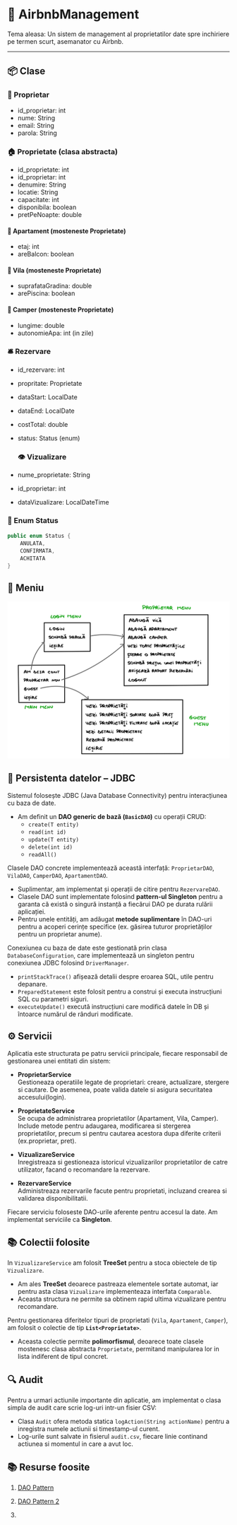 # 🏡 AirbnbManagement

Tema aleasa: Un sistem de management al proprietatilor date spre inchiriere pe termen scurt, asemanator cu Airbnb.

---

## 📦 Clase

### 👤 Proprietar
- id_proprietar: int  
- nume: String  
- email: String  
- parola: String  

### 🏠 Proprietate (clasa abstracta)
- id_proprietate: int
- id_proprietar: int 
- denumire: String  
- locatie: String  
- capacitate: int  
- disponibila: boolean  
- pretPeNoapte: double  

#### 🏢 Apartament (mosteneste Proprietate)
- etaj: int  
- areBalcon: boolean  

#### 🏡 Vila (mosteneste Proprietate)
- suprafataGradina: double  
- arePiscina: boolean  

#### 🚐 Camper (mosteneste Proprietate)
- lungime: double  
- autonomieApa: int (in zile)

### 🛎️ Rezervare
- id_rezervare: int  
- propritate: Proprietate  
- dataStart: LocalDate  
- dataEnd: LocalDate  
- costTotal: double  
- status: Status (enum)

  ### 👁️ Vizualizare  
- nume_proprietate: String    
- id_proprietar: int  
- dataVizualizare: LocalDateTime    


### 🧾 Enum Status

```java
public enum Status {
    ANULATA,
    CONFIRMATA,
    ACHITATA
}
```

## 🧭 Meniu  
![Diagrama](meniu_diagrama.jpg)


## 🔌 Persistenta datelor – JDBC

Sistemul folosește JDBC (Java Database Connectivity) pentru interacțiunea cu baza de date.

- Am definit un **DAO generic de bază (`BasicDAO`)** cu operații CRUD:  
  - `create(T entity)`  
  - `read(int id)`  
  - `update(T entity)`  
  - `delete(int id)`  
  - `readAll()`

Clasele DAO concrete implementează această interfață: `ProprietarDAO`, `VilaDAO`, `CamperDAO`, `ApartamentDAO`.
- Suplimentar, am implementat și operații de citire pentru `RezervareDAO`.
- Clasele DAO sunt implementate folosind **pattern-ul Singleton** pentru a garanta că există o singură instanță a fiecărui DAO pe durata rulării aplicației.
- Pentru unele entități, am adăugat **metode suplimentare** în DAO-uri pentru a acoperi cerințe specifice (ex. găsirea tuturor proprietăților pentru un proprietar anume).

Conexiunea cu baza de date este gestionată prin clasa `DatabaseConfiguration`, care implementează un singleton pentru conexiunea JDBC folosind `DriverManager`.
- `printStackTrace()` afișează detalii despre eroarea SQL, utile pentru depanare.
- `PreparedStatement` este folosit pentru a construi și executa instrucțiuni SQL cu parametri siguri.
- `executeUpdate()` execută instrucțiuni care modifică datele în DB și întoarce numărul de rânduri modificate.

## ⚙️ Servicii

Aplicatia este structurata pe patru servicii principale, fiecare responsabil de gestionarea unei entitati din sistem:

- **ProprietarService**  
  Gestioneaza operatiile legate de proprietari: creare, actualizare, stergere si cautare. De asemenea, poate valida datele si asigura securitatea accesului(login).

- **ProprietateService**  
  Se ocupa de administrarea proprietatilor (Apartament, Vila, Camper). Include metode pentru adaugarea, modificarea si stergerea proprietatilor, precum si pentru cautarea acestora dupa diferite criterii (ex.proprietar, pret).

- **VizualizareService**  
  Inregistreaza si gestioneaza istoricul vizualizarilor proprietatilor de catre utilizator, facand o recomandare la rezervare.

- **RezervareService**  
  Administreaza rezervarile facute pentru proprietati, incluzand crearea si validarea disponibilitatii.

Fiecare serviciu foloseste DAO-urile aferente pentru accesul la date.
Am implementat serviciile ca **Singleton**.

## 📚 Colectii folosite

In `VizualizareService` am folosit **TreeSet** pentru a stoca obiectele de tip `Vizualizare`.  
- Am ales **TreeSet** deoarece pastreaza elementele sortate automat, iar pentru asta clasa `Vizualizare` implementeaza interfata `Comparable`.  
- Aceasta structura ne permite sa obtinem rapid ultima vizualizare pentru recomandare.

Pentru gestionarea diferitelor tipuri de proprietati (`Vila`, `Apartament`, `Camper`), am folosit o colectie de tip **`List<Proprietate>`**.  
- Aceasta colectie permite **polimorfismul**, deoarece toate clasele mostenesc clasa abstracta `Proprietate`, permitand manipularea lor in lista indiferent de tipul concret.

## 🔍 Audit

Pentru a urmari actiunile importante din aplicatie, am implementat o clasa simpla de audit care scrie log-uri intr-un fisier CSV:

- Clasa `Audit` ofera metoda statica `logAction(String actionName)` pentru a inregistra numele actiunii si timestamp-ul curent.  
- Log-urile sunt salvate in fisierul `audit.csv`, fiecare linie continand actiunea si momentul in care a avut loc.

## 📚 Resurse foosite

1. [DAO Pattern](https://www.tutorialspoint.com/design_pattern/data_access_object_pattern.htm)

2. [DAO Pattern 2](https://www.baeldung.com/java-dao-pattern)  

3. 
